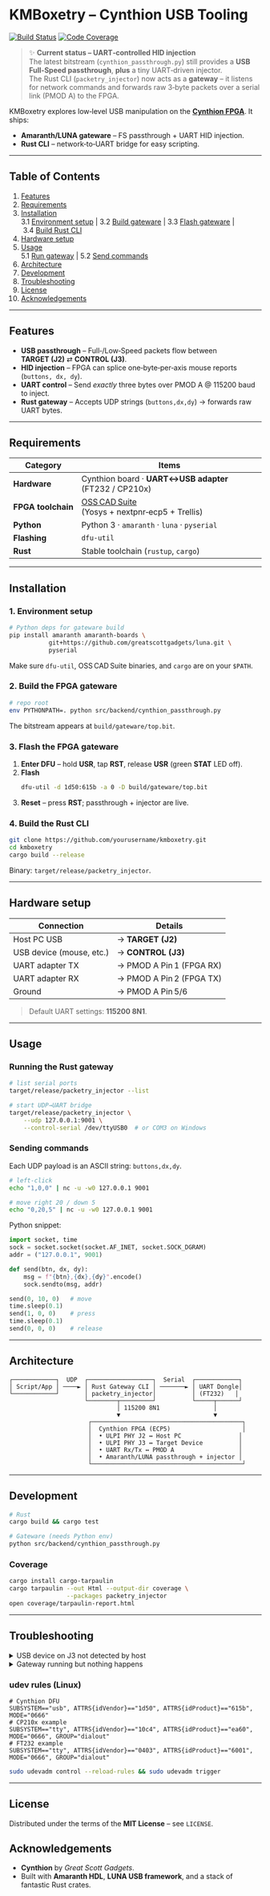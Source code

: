 # KMBoxetry – Cynthion USB Tooling

[![Build Status](https://github.com/yourusername/kmboxetry/actions/workflows/get_bitstream.yml/badge.svg)](https://github.com/yourusername/kmboxetry/actions/workflows/get_bitstream.yml)
[![Code Coverage](https://codecov.io/gh/yourusername/kmboxetry/branch/main/graph/badge.svg)](https://codecov.io/gh/yourusername/kmboxetry)

> ✨ **Current status – UART‑controlled HID injection**  
> The latest bitstream (`cynthion_passthrough.py`) still provides a **USB Full‑Speed passthrough**, **plus** a tiny UART‑driven injector.  
> The Rust CLI (`packetry_injector`) now acts as a **gateway** – it listens for network commands and forwards raw 3‑byte packets over a serial link (PMOD A) to the FPGA.

KMBoxetry explores low‑level USB manipulation on the **[Cynthion FPGA](https://greatscottgadgets.com/cynthion/)**. It ships:

- **Amaranth/LUNA gateware** – FS passthrough + UART HID injection.
- **Rust CLI** – network‑to‑UART bridge for easy scripting.

---

## Table of Contents
1. [Features](#features)  
2. [Requirements](#requirements)  
3. [Installation](#installation)  
   3.1 [Environment setup](#1-environment-setup) | 3.2 [Build gateware](#2-build-the-fpga-gateware) | 3.3 [Flash gateware](#3-flash-the-fpga-gateware) | 3.4 [Build Rust CLI](#4-build-the-rust-cli)  
4. [Hardware setup](#hardware-setup)  
5. [Usage](#usage)  
   5.1 [Run gateway](#running-the-rust-gateway) | 5.2 [Send commands](#sending-commands)  
6. [Architecture](#architecture)  
7. [Development](#development)  
8. [Troubleshooting](#troubleshooting)  
9. [License](#license)  
10. [Acknowledgements](#acknowledgements)

---

## Features

- **USB passthrough** – Full‑/Low‑Speed packets flow between **TARGET (J2)** ⇄ **CONTROL (J3)**.
- **HID injection** – FPGA can splice one‑byte‑per‑axis mouse reports (`buttons, dx, dy`).
- **UART control** – Send _exactly_ three bytes over PMOD A @ 115200 baud to inject.
- **Rust gateway** – Accepts UDP strings (`buttons,dx,dy`) → forwards raw UART bytes.

---

## Requirements

| Category | Items |
| -------- | ----- |
| **Hardware** | Cynthion board · **UART↔USB adapter** (FT232 / CP210x) |
| **FPGA toolchain** | [OSS CAD Suite](https://github.com/YosysHQ/oss-cad-suite-build) (Yosys + nextpnr‑ecp5 + Trellis) |
| **Python** | Python 3 · `amaranth` · `luna` · `pyserial` |
| **Flashing** | `dfu-util` |
| **Rust** | Stable toolchain (`rustup`, `cargo`) |

---

## Installation

### 1. Environment setup

```bash
# Python deps for gateware build
pip install amaranth amaranth-boards \
           git+https://github.com/greatscottgadgets/luna.git \
           pyserial
```

Make sure `dfu-util`, OSS CAD Suite binaries, and `cargo` are on your `$PATH`.

### 2. Build the FPGA gateware

```bash
# repo root
env PYTHONPATH=. python src/backend/cynthion_passthrough.py
```
The bitstream appears at `build/gateware/top.bit`.

### 3. Flash the FPGA gateware

1. **Enter DFU** – hold **USR**, tap **RST**, release **USR** (green **STAT** LED off).  
2. **Flash**
   ```bash
   dfu-util -d 1d50:615b -a 0 -D build/gateware/top.bit
   ```
3. **Reset** – press **RST**; passthrough + injector are live.

### 4. Build the Rust CLI

```bash
git clone https://github.com/yourusername/kmboxetry.git
cd kmboxetry
cargo build --release
```
Binary: `target/release/packetry_injector`.

---

## Hardware setup

| Connection | Details |
| ---------- | ------- |
| Host PC USB | → **TARGET (J2)** |
| USB device (mouse, etc.) | → **CONTROL (J3)** |
| UART adapter TX | → PMOD A Pin 1 (FPGA RX) |
| UART adapter RX | → PMOD A Pin 2 (FPGA TX) |
| Ground | → PMOD A Pin 5/6 |

> Default UART settings: **115200 8N1**.

---

## Usage

### Running the Rust gateway

```bash
# list serial ports
target/release/packetry_injector --list

# start UDP→UART bridge
target/release/packetry_injector \
    --udp 127.0.0.1:9001 \
    --control-serial /dev/ttyUSB0  # or COM3 on Windows
```

### Sending commands

Each UDP payload is an ASCII string: `buttons,dx,dy`.

```bash
# left‑click
echo "1,0,0" | nc -u -w0 127.0.0.1 9001

# move right 20 / down 5
echo "0,20,5" | nc -u -w0 127.0.0.1 9001
```

Python snippet:

```python
import socket, time
sock = socket.socket(socket.AF_INET, socket.SOCK_DGRAM)
addr = ("127.0.0.1", 9001)

def send(btn, dx, dy):
    msg = f"{btn},{dx},{dy}".encode()
    sock.sendto(msg, addr)

send(0, 10, 0)   # move
time.sleep(0.1)
send(1, 0, 0)    # press
time.sleep(0.1)
send(0, 0, 0)    # release
```

---

## Architecture

```text
┌────────────┐  UDP  ┌──────────────────┐  Serial  ┌────────────┐
│ Script/App │ ────► │ Rust Gateway CLI │ ───────► │ UART Dongle│
└────────────┘       │ packetry_injector│          │ (FT232)   │
                     └────────┬─────────┘          └─────┬──────┘
                              │ 115200 8N1               │
                              ▼                          ▼
                      ┌──────────────────────────────────────────┐
                      │  Cynthion FPGA (ECP5)                    │
                      │  • ULPI PHY J2 ↔ Host PC                │
                      │  • ULPI PHY J3 ↔ Target Device          │
                      │  • UART Rx/Tx ↔ PMOD A                  │
                      │  • Amaranth/LUNA passthrough + injector │
                      └──────────────────────────────────────────┘
```

---

## Development

```bash
# Rust
cargo build && cargo test

# Gateware (needs Python env)
python src/backend/cynthion_passthrough.py
```

### Coverage

```bash
cargo install cargo-tarpaulin
cargo tarpaulin --out Html --output-dir coverage \
                --packages packetry_injector
open coverage/tarpaulin-report.html
```

---

## Troubleshooting

<details>
<summary>USB device on J3 not detected by host</summary>

* Re‑flash correct bitstream & reset.
* Check cabling: Host ↔ J2, Device ↔ J3.
* Only FS/LS devices work.
* Ensure VBUS on J3 (jumper) or self‑powered device.
</details>

<details>
<summary>Gateway running but nothing happens</summary>

* `--control-serial` port correct? Use `--list`.
* Baud mismatch – pass `--control-baud 115200` if changed.
* Verify TX/RX wiring on PMOD A.
* Confirm UDP target IP/port & firewall.
</details>

### udev rules (Linux)

```udev
# Cynthion DFU
SUBSYSTEM=="usb", ATTRS{idVendor}=="1d50", ATTRS{idProduct}=="615b", MODE="0666"
# CP210x example
SUBSYSTEM=="tty", ATTRS{idVendor}=="10c4", ATTRS{idProduct}=="ea60", MODE="0666", GROUP="dialout"
# FT232 example
SUBSYSTEM=="tty", ATTRS{idVendor}=="0403", ATTRS{idProduct}=="6001", MODE="0666", GROUP="dialout"
```

```bash
sudo udevadm control --reload-rules && sudo udevadm trigger
```

---

## License

Distributed under the terms of the **MIT License** – see `LICENSE`.

## Acknowledgements

* **Cynthion** by *Great Scott Gadgets*.
* Built with **Amaranth HDL**, **LUNA USB framework**, and a stack of fantastic Rust crates.

